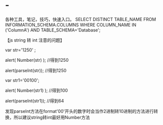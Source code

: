 # -
各种工具，笔记，技巧，快速入口。
SELECT DISTINCT TABLE_NAME 
    FROM INFORMATION_SCHEMA.COLUMNS
    WHERE COLUMN_NAME IN ('ColumnA')
        AND TABLE_SCHEMA='Database';
 
 
【js string 转 int 注意的问题】

var str='1250' ; 

alert( Number(str) ); //得到1250 

alert(parseInt(str)); //得到1250 

var str1='00100'; 

alert( Number(str1) ); //得到100 

alert(parseInt(str1)); //得到64 

发现parseInt方法在format'00'开头的数字时会当作2进制转10进制的方法进行转换，所以建议string转int最好用Number方法


